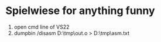 # Spielwiese for anything funny

1. open cmd line of VS22 
2. dumpbin /disasm D:\tmp\out.o > D:\tmp\asm.txt